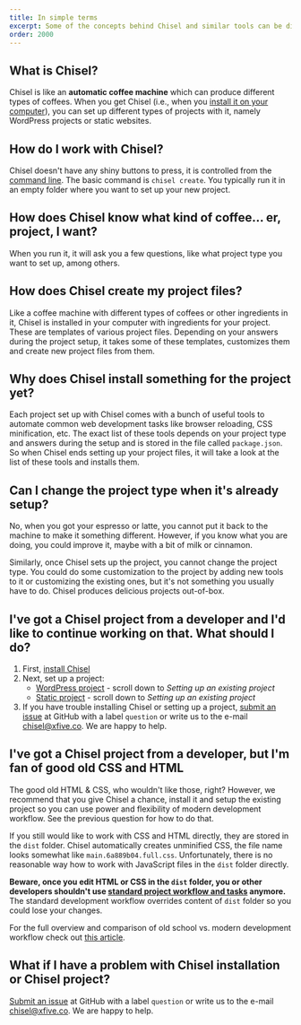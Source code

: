 ```yaml
---
title: In simple terms
excerpt: Some of the concepts behind Chisel and similar tools can be difficult to understand at first. We'll try to explain them in simple terms here. So grab your coffee and let's get to it.
order: 2000
---
```


## What is Chisel?

Chisel is like an **automatic coffee machine** which can produce different types of coffees. When you get Chisel (i.e., when you [install it on your computer](/docs/installation)), you can set up different types of projects with it, namely WordPress projects or static websites.

## How do I work with Chisel?

Chisel doesn't have any shiny buttons to press, it is controlled from the [command line](https://webdesign.tutsplus.com/articles/the-command-line-for-web-design-introduction--cms-23493). The basic command is `chisel create`. You typically run it in an empty folder where you want to set up your new project.

## How does Chisel know what kind of coffee... er, project, I want?

When you run it, it will ask you a few questions, like what project type you want to set up, among others.

## How does Chisel create my project files?

Like a coffee machine with different types of coffees or other ingredients in it, Chisel is installed in your computer with ingredients for your project. These are templates of various project files. Depending on your answers during the project setup, it takes some of these templates, customizes them and create new project files from them.

## Why does Chisel install something for the project yet?

Each project set up with Chisel comes with a bunch of useful tools to automate common web development tasks like browser reloading, CSS minification, etc. The exact list of these tools depends on your project type and answers during the setup and is stored in the file called `package.json`. So when Chisel ends setting up your project files, it will take a look at the list of these tools and installs them.

## Can I change the project type when it's already setup?

No, when you got your espresso or latte, you cannot put it back to the machine to make it something different. However, if you know what you are doing, you could improve it, maybe with a bit of milk or cinnamon.

Similarly, once Chisel sets up the project, you cannot change the project type. You could do some customization to the project by adding new tools to it or customizing the existing ones, but it's not something you usually have to do. Chisel produces delicious projects out-of-box.

## I've got a Chisel project from a developer and I'd like to continue working on that. What should I do?

1. First, [install Chisel](/docs/installation)
1. Next, set up a project:
   - [WordPress project](/docs/setup/wordpress#4-setting-up-an-existing-project) - scroll down to _Setting up an existing project_
   - [Static project](/docs/setup/static#3-setting-up-an-existing-project) - scroll down to _Setting up an existing project_
1. If you have trouble installing Chisel or setting up a project, [submit an issue](https://github.com/xfiveco/generator-chisel/issues) at GitHub with a label `question` or write us to the e-mail [chisel@xfive.co](mailto:chisel@xfive.co). We are happy to help.

## I've got a Chisel project from a developer, but I'm fan of good old CSS and HTML

The good old HTML & CSS, who wouldn't like those, right? However, we recommend that you give Chisel a chance, install it and setup the existing project so you can use power and flexibility of modern development workflow. See the previous question for how to do that.

If you still would like to work with CSS and HTML directly, they are stored in the `dist` folder. Chisel automatically creates unminified CSS, the file name looks somewhat like `main.6a889b04.full.css`. Unfortunately, there is no reasonable way how to work with JavaScript files in the `dist` folder directly.

**Beware, once you edit HTML or CSS in the `dist` folder, you or other developers shouldn't use [standard project workflow and tasks](/docs/development/tasks) anymore.** The standard development workflow overrides content of `dist` folder so you could lose your changes.

For the full overview and comparison of old school vs. modern development workflow check out [this article](https://www.xfive.co/blog/craft-perfect-websites-chisel/).

## What if I have a problem with Chisel installation or Chisel project?

[Submit an issue](https://github.com/xfiveco/generator-chisel/issues) at GitHub with a label `question` or write us to the e-mail [chisel@xfive.co](mailto:chisel@xfive.co). We are happy to help.
